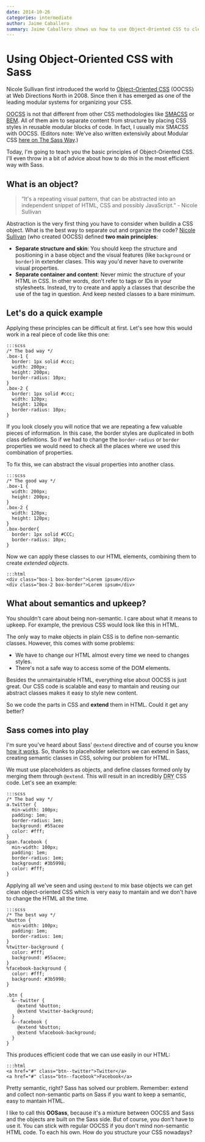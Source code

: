 ```yaml
---
date: 2014-10-26
categories: intermediate
author: Jaime Caballero
summary: Jaime Caballero shows us how to use Object-Oriented CSS to cleanup our stylesheets. He even throws in a bit of a Sass twist.
---
```


# Using Object-Oriented CSS with Sass

Nicole Sullivan first introduced the world to [Object-Oriented CSS](http://www.slideshare.net/stubbornella/object-oriented-css) (OOCSS) at Web Directions North in 2008. Since then it has emerged as one of the leading modular systems for organizing your CSS.

<abbr title="Object Oriented CSS">OOCSS</abbr> is not that different from other CSS methodologies like [SMACSS](http://smacss.com/) or [BEM](http://bem.info/). All of them aim to separate content from structure by placing CSS styles in reusable modular blocks of code. In fact, I usually mix SMACSS with OOCSS. (Editors note: We've also written extensivily about Modular CSS [here on The Sass Way](http://thesassway.com/modular-css).)

Today, I'm going to teach you the basic principles of Object-Oriented CSS. I'll even throw in a bit of advice about how to do this in the most efficient way with Sass.


## What is an object?

> &ldquo;It's a repeating visual pattern, that can be abstracted into an independent snippet of HTML, CSS and possibly JavaScript.&rdquo; -  Nicole Sullivan

Abstraction is the very first thing you have to consider when buildin a CSS object. What is the best way to separate out and organize the code? [Nicole Sullivan](https://github.com/stubbornella) (who created OOCSS) defined **two main principles**:

- **Separate structure and skin**: You should keep the structure and positioning in a base object and the visual features (like `background` or `border`) in extender clases. This way you'd never have to overwrite visual properties.
- **Separate container and content**: Never mimic the structure of your HTML in CSS. In other words, don't refer to tags or IDs in your stylesheets. Instead, try to create and apply a classes that describe the use of the tag in question. And keep nested classes to a bare minimum.


## Let's do a quick example

Applying these principles can be difficult at first. Let's see how this would work in a real piece of code like this one:

    :::scss
    /* The bad way */
    .box-1 {
      border: 1px solid #ccc;
      width: 200px;
      height: 200px;
      border-radius: 10px;
    }
    .box-2 {
      border: 1px solid #ccc;
      width: 120px;
      height: 120px
      border-radius: 10px;
    }

If you look closely you will notice that we are repeating a few valuable pieces of information. In this case, the border styles are duplicated in both class definitions. So if we had to change the `border-radius` or `border` properties we would need to check all the places where we used this combination of properties.

To fix this, we can abstract the visual properties into another class.

    :::scss
    /* The good way */
    .box-1 {
      width: 200px;
      height: 200px;
    }
    .box-2 {
      width: 120px;
      height: 120px;
    }
    .box-border{
      border: 1px solid #CCC;
      border-radius: 10px;
    }

Now we can apply these classes to our HTML elements, combining them to create _extended objects_.

    :::html
    <div class="box-1 box-border">Lorem ipsum</div>
    <div class="box-2 box-border">Lorem ipsum</div>


## What about semantics and upkeep?

You shouldn't care about being non-semantic. I care about what it means to upkeep. For example, the previous CSS would look like this in HTML.


The only way to make objects in plain CSS is to define non-semantic classes. However, this comes with some problems:

- We have to change our HTML almost every time we need to changes styles.
- There's not a safe way to access some of the DOM elements.

Besides the unmaintainable HTML, everything else about OOCSS is just great. Our CSS code is scalable and easy to mantain and reusing our abstract classes makes it easy to style new content.

So we code the parts in CSS and **extend** them in HTML. Could it get any better?


## Sass comes into play

I'm sure you've heard about Sass' `@extend` directive and of course you know [how it works](/intermediate/understanding-placeholder-selectors).
So, thanks to placeholder selectors we can extend in Sass, creating semantic classes in CSS, solving our problem for HTML.

We must use placeholders as objects, and define classes formed only by merging them through `@extend`. This will result in an incredibly <abbr title="Don't Repeat Your">DRY</abbr> CSS code. Let's see an example:

    :::scss
    /* The bad way */
    a.twitter {
      min-width: 100px;
      padding: 1em;
      border-radius: 1em;
      background: #55acee
      color: #fff;
    }
    span.facebook {
      min-width: 100px;
      padding: 1em;
      border-radius: 1em;
      background: #3b5998;
      color: #fff;
    }

Applying all we've seen and using `@extend` to mix base objects we can get clean object-oriented CSS which is very easy to mantain and we don't have to change the HTML all the time.

    :::scss
    /* The best way */
    %button {
      min-width: 100px;
      padding: 1em;
      border-radius: 1em;
    }
    %twitter-background {
      color: #fff;
      background: #55acee;
    }
    %facebook-background {
      color: #fff;
      background: #3b5998;
    }

    .btn {
      &--twitter {
        @extend %button;
        @extend %twitter-background;
      }
      &--facebook {
        @extend %button;
        @extend %facebook-background;
      }
    }

This produces efficient code that we can use easily in our HTML:

    :::html
    <a href="#" class="btn--twitter">Twitter</a>
    <a href="#" class="btn--facebook">Facebook</a>

Pretty semantic, right? Sass has solved our problem. Remember: extend and collect non-semantic parts on Sass if you want to keep a semantic, easy to mantain HTML.

I like to call this **OOSass**, because it's a mixture between OOCSS and Sass and the objects are built on the Sass side. But of course, you don't have to use it. You can stick with regular OOCSS if you don't mind non-semantic HTML code. To each his own. How do you structure your CSS nowadays?
